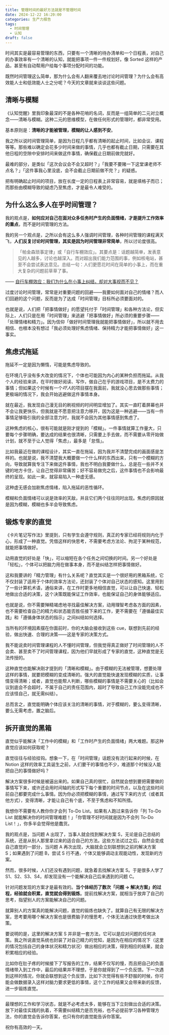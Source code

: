 ```yaml
---
title: 管理时间的最好方法就是不管理时间
date: 2024-12-22 16:20:00
categories: 生产力报告
tags:
  - 时间管理
  - 认知
draft: false
---
```


时间其实是最容易管理的东西，只要有一个清晰的待办清单和一个日程表，对自己的办事效率有一个清晰的认知，就能把事项一件一件规划好。像 Sorted 这样的产品，甚至有自动帮用户给每个事项分配时间的功能。

既然时间管理这么简单，那为什么会有人翻来覆去地讨论时间管理？为什么会有高效能人士和低效能人士之分呢？今天的文章就来谈谈这些问题。

<!--more-->

## 清晰与模糊

《认知觉醒》里我印象最深的不是各种花哨的名词，反而是一组简单的二元对立概念——清晰与模糊。这种二元的思维模型，在做任何形式的管理时，都非常受用。

基本原则是：**清晰的才能被管理，模糊的让人感到不安**。

我之所以说时间管理简单，是因为日程几乎都有清晰的起止时间，比如会议、课程等等。那些难以确定会花多少时间来做的事情，几乎也都有截止日期，只需要在其他日程的空隙中安排时间来做这件事情，确保截止日期前做完就好。

最难的部分，是类似「这次会议会不会又超时？」「我要不要赌一下这堂课老师不点名？」「这件事我心里没底，会不会截止日期前做不完？」的疑惑。

把有明确起止时间的项目，放在长度一定的日程表上非常容易，就是填格子而已；而那些由模糊导致的疑虑乃至焦虑，才是最令人难受的。

## 为什么这么多人在乎时间管理？

我的观点是，**如何应对自己在面对众多任务时产生的负面情绪，才是提升工作效率的重点**，而不是时间管理的方法。

我的另一个观点是，之所以会有这么多人强调时间管理，各种时间管理的课程满天飞，**人们反复讨论时间管理，其实是因为时间管理非常简单**，所以讨论度很高。

> 「帕金森琐事定律」或「自行车棚效应」。其要点是：话题越简单，发表意见的人越多，讨论也越深入。而对超出我们能力范围的事，例如核电站，甚至不会尝试表达意见。总结一句：人们更愿花时间在简单的小事上，而在重大复杂的问题前草草了事。

—— [自行车棚效应：我们为什么在小事上纠结，却对大事视而不见？](https://limboy.me/posts/bike-shedding)

过度讨论时间管理，常常是对重要问题的回避——我要如何面对自己的情绪？而人们回避的这个问题，反而是为了达成「时间管理」目标所必须要面对的。

也就是说，人们把「把事情做好」的愿望托付于「时间管理」和各种方法论，但实际上，人们只是在用「时间管理」来逃避「把事情做好」所必须的重要步骤——「处理情绪和精力」。因为信仰「做好时间管理我就能把事情做好」，所以就不用去相信、也根本没有想过「我必须处理好焦虑情绪、保持精力才能把事情做好」这一事实。

## 焦虑式拖延

拖延不一定是因为懒惰，可能是焦虑导致的。

在环境几乎没有多大改变的情况下，个体也可能因为内心的某种负担而拖延。从我个人的经验来讲，在平时做好阅读、写作，做自己在乎的游戏项目，是不太费力的事情；但如果这个时候有一个*吓人*的项目摆在我面前，我就没心思去做那些事情；更极端的情况下，我会开始逃避做这件事情本身。

就在最近，我发现自己漫无目的刷视频的时间明显增加了。其实一直盯着屏幕也并不会让我更快乐，但我就是不愿意把注意力移开，因为这是一种逃避——当有一件事情足够吸引我的全部注意力时，我就不会因为其他事情感到焦虑了。

这种焦虑的核心，很有可能就是刚才提到的「模糊」。一件事情就算工作量大，只要每个步骤明确，要达成的结果也很清晰，只需要上手去做，而不需要从零开始做计划，就不至于让人觉得「焦虑」，最多是「怠惰」。

比如我最近在做的课程设计，其实一直在拖延，因为我并不清楚完成的画面感是怎样的。也就是说，我不清楚我大概要做一个什么样的东西出来，只有一个模糊的方向，导致就算我专注下来做这件事情，我也不明白我要做什么，总是在一些并不关键的地方卡住，让自己觉得非常痛苦；好不容易做完之后，这件事情也不会影响最终的呈现。如此一来，就容易陷入一种虚无感。

这种虚无感会加剧焦虑情绪，陷入拖延的恶性循环。

模糊和负面情绪可以说是效率的天敌，并且它们两个往往同时出现。焦虑的原因就是因为模糊，模糊也多半会导致焦虑。

## 锻炼专家的直觉

《卡片笔记写作法》里提到，只有学生会遵守规则，真正的专家已经将规则内化于心，形成了一种直觉。凭借这样的快思考，不需要考虑方法论、拘泥于某种规范，就能把事情做好。

动用直觉的好处是「快」，可以缩短在各个任务之间切换的时间。另一个好处是「轻松」，个体可以把脑力用在做事本身，而不是纠结怎样把事情做好。

这和我要讲的「精力管理」有什么关系呢？直觉其实是一个很好用的黑箱系统，它不仅封装了适用于个体的效率方法论，还封装了个体对自己状态的感知。这里用到了一些计算机术语，通俗来讲，在工作时更多地相信直觉，可以让自己快速、轻松地做出合适的决策，这个决策既能保证工作效率，也能保证自己的身体能够适应。

也就是说，你不需要殚精竭虑地寻找最佳解决方案，动用理智考虑各方面的因素，也不需要检查自己的精力和状态能否胜任接下来的工作，更不需要在「遵循最佳实践」和「遵循身体状态的指示」之间纠结如何选择。

当所有的环境因素摆在你面前时，你的大脑会接收到这些 cue，联想到先前的经验，做出快速、合理的决策——这是专家的决策方式。

我不能说卖时间管理课程的人不懂时间管理，但我觉得真正做好了时间管理的人不会卖、甚至卖不了时间管理课程，因为他们早就形成了专家的直觉，这种直觉是无法传授的。

这种直觉也能解决刚才提到的「清晰和模糊」。由于模糊的无法被管理，想要处理这样的事情，就要把模糊的变成清晰的。强大的直觉能快速发现模糊的实质，让事情变得清晰；或者，直觉也能帮人判断，哪些模糊的事情是不需要关心的（比如会议到底会不会超时，不属于自己的责任范围内，超时了导致自己工作没能完成也不应该怪自己，就无需纠结）。

总而言之，直觉能明确个体应该关注的清晰的事情，对于模糊的，要么变得清晰，要么无需考虑，置之脑后。

## 拆开直觉的黑箱

直觉似乎能解决「工作中的模糊」和「工作时产生的负面情绪」两大难题。那这种直觉应该如何获取呢？

直觉往往与经验挂钩。想象一下，在「时间管理」话题没有流行起来的时候，在 Notion 这样的效率工具诞生之前，人们要干的事情也不少，难道那个时候没人能把自己的事情做好吗？

解决方案很多时候是被逼出来的。如果自己真的很忙，自然就会想到要把需要做的事情写下来，或许还会用时间轴的形式写下每个重要的时间节点，以及在这些时间前自己都要完成什么事情。因为你必须把模糊的事情，通过写下来的方式（或者其他方式），变得清晰，才能让自己有个底，不至于焦虑和不知所措。

我想你不需要有人教你你才会列 To-Do List。如果有人跑过来告诉你「列 To-Do List 就能解决你的时间管理难题！」「你管理不好时间就是因为不会列 To-Do List！」，你多半会觉得他是蠢货。

我的观点是，当问题 A 出现了，当事人就会找到解决方案 S，无论是自己总结的系统，还是从别人那里拿过来的适合自己的方法。这些方法试过之后，自然会变成自己直觉的一部分，当问题 A 再次出现，大脑就会立刻联想到之前的解决方案 S；如果遇到了问题 B，尝试 S 行不通，个体又能够调动主观能动性，发现新的方案。

然而，很多时候，人们还没有遇到问题，就急着去找解决方案 S。于是很多人学了 S1、S2、S3、S4，却发现没有一个能解决自己后来遇到的问题 C。

针对问题发现的方案才是最有效的。**当个体经历了数次「问题 -> 解决方案」的过程，经验就会积累，直觉就会得到锻炼**。提前找解决方案，就相当于放弃了自己的思考，指望别人的方案能解决自己的问题。

就算别人的方案真的能解决问题，直觉的锻炼也缺失了。就算自己有无限的解决方案，思考要用哪个解决方案也是很费脑子的慢思考，个体无法通过快思考做出决策。

要说明的是，这里的解决方案 S 并非是一套方法，它可以是应对问题的任何决策。我之所说直觉系统也封装了对自己精力的觉知，是因为在相应的情况下（这里的情况包括自己的身体状况和精力状况）做出相应的决策，得到相应的结果，就会积累相应的经验。

比如你在肚子疼的时候接下了写报告的工作，结果不仅写的慢，而且把自己的负面情绪带入到工作中，最后的结果并不理想，于是你就得到了一个负反馈。下一次遇到这样的情况，你就会联想到这个负反馈，比如下次觉得有些不舒服的时候，你可能会做数据录入这样对脑力要求更低的事情，这个工作的结果又会带来新的反馈，进一步锻炼直觉。

---

最理想的工作和学习状态，就是不必考虑太多，能够在当下立刻做出合适的决策。放下对最佳实践的执着，不需要纠结精力是否充裕，也不必提前学习各种管理方法，你的直觉会告诉你答案，也只有你的直觉能告诉你答案。

祝你有高效的一天。

